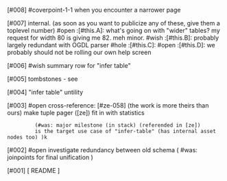 [#008]       #coverpoint-1-1 when you encounter a narrower page

[#007]       internal. (as soon as you want to publicize any of these,
             give them a toplevel number)
       #open :[#this.A]: what's going on with "wider" tables? my request
                         for width 80 is giving me 82. meh minor.
       #wish :[#this.B]: probably largely redundant with OGDL parser
       #hole :[#this.C]:
       #open :[#this.D]: we probably should not be rolling our own help screen

[#006] #wish summary row for "infer table"

[#005]       tombstones - see

[#004]       "infer table" untility

[#003] #open cross-reference: [#ze-058]  (the work is more theirs than ours)
             make tuple pager ([ze]) fit in with statistics

             (#was: major milestone (in stack) (referended in [ze])
             is the target use case of "infer-table" (has internal asset nodes too) )k

[#002] #open investigate redundancy between old schema
             ( #was: joinpoints for final unification )

[#001]       [ README ]
